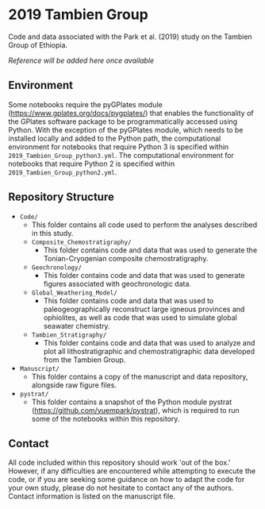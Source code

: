 # 2019 Tambien Group

Code and data associated with the Park et al. (2019) study on the Tambien Group of Ethiopia.

*Reference will be added here once available*

## Environment

Some notebooks require the pyGPlates module (https://www.gplates.org/docs/pygplates/) that enables the functionality of the GPlates software package to be programmatically accessed using Python. With the exception of the pyGPlates module, which needs to be installed locally and added to the Python path, the computational environment for notebooks that require Python 3 is specified within `2019_Tambien_Group_python3.yml`. The computational environment for notebooks that require Python 2 is specified within `2019_Tambien_Group_python2.yml`.

## Repository Structure

* `Code/`
    * This folder contains all code used to perform the analyses described in this study.
    * `Composite_Chemostratigraphy/`
        * This folder contains code and data that was used to generate the Tonian-Cryogenian composite chemostratigraphy.
    * `Geochronology/`
        * This folder contains code and data that was used to generate figures associated with geochronologic data.
    * `Global_Weathering_Model/`
        * This folder contains code and data that was used to paleogeographically reconstruct large igneous provinces and ophiolites, as well as code that was used to simulate global seawater chemistry.
    * `Tambien_Stratigraphy/`
        * This folder contains code and data that was used to analyze and plot all lithostratigraphic and chemostratigraphic data developed from the Tambien Group.
* `Manuscript/`
    * This folder contains a copy of the manuscript and data repository, alongside raw figure files.
* `pystrat/`
    * This folder contains a snapshot of the Python module pystrat (https://github.com/yuempark/pystrat), which is required to run some of the notebooks within this repository.

## Contact

All code included within this repository should work 'out of the box.' However, if any difficulties are encountered while attempting to execute the code, or if you are seeking some guidance on how to adapt the code for your own study, please do not hesitate to contact any of the authors. Contact information is listed on the manuscript file.
